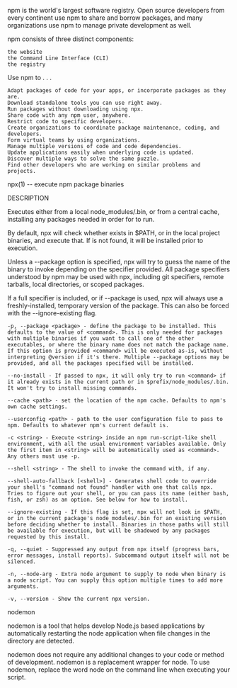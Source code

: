 npm is the world's largest software registry. Open source developers from every continent use npm to share and borrow packages, and many organizations use npm to manage private development as well.

npm consists of three distinct components:

    the website
    the Command Line Interface (CLI)
    the registry
    

Use npm to . . .

    Adapt packages of code for your apps, or incorporate packages as they are.
    Download standalone tools you can use right away.
    Run packages without downloading using npx.
    Share code with any npm user, anywhere.
    Restrict code to specific developers.
    Create organizations to coordinate package maintenance, coding, and developers.
    Form virtual teams by using organizations.
    Manage multiple versions of code and code dependencies.
    Update applications easily when underlying code is updated.
    Discover multiple ways to solve the same puzzle.
    Find other developers who are working on similar problems and projects. 
    
<!-- REF => https://docs.npmjs.com/about-npm -->


npx(1) -- execute npm package binaries

DESCRIPTION

Executes <command> either from a local node_modules/.bin, or from a central cache, installing any packages needed in order for <command> to run.

By default, npx will check whether <command> exists in $PATH, or in the local project binaries, and execute that. If <command> is not found, it will be installed prior to execution.

Unless a --package option is specified, npx will try to guess the name of the binary to invoke depending on the specifier provided. All package specifiers understood by npm may be used with npx, including git specifiers, remote tarballs, local directories, or scoped packages.

If a full specifier is included, or if --package is used, npx will always use a freshly-installed, temporary version of the package. This can also be forced with the --ignore-existing flag.

    -p, --package <package> - define the package to be installed. This defaults to the value of <command>. This is only needed for packages with multiple binaries if you want to call one of the other executables, or where the binary name does not match the package name. If this option is provided <command> will be executed as-is, without interpreting @version if it's there. Multiple --package options may be provided, and all the packages specified will be installed.

    --no-install - If passed to npx, it will only try to run <command> if it already exists in the current path or in $prefix/node_modules/.bin. It won't try to install missing commands.

    --cache <path> - set the location of the npm cache. Defaults to npm's own cache settings.

    --userconfig <path> - path to the user configuration file to pass to npm. Defaults to whatever npm's current default is.

    -c <string> - Execute <string> inside an npm run-script-like shell environment, with all the usual environment variables available. Only the first item in <string> will be automatically used as <command>. Any others must use -p.

    --shell <string> - The shell to invoke the command with, if any.

    --shell-auto-fallback [<shell>] - Generates shell code to override your shell's "command not found" handler with one that calls npx. Tries to figure out your shell, or you can pass its name (either bash, fish, or zsh) as an option. See below for how to install.

    --ignore-existing - If this flag is set, npx will not look in $PATH, or in the current package's node_modules/.bin for an existing version before deciding whether to install. Binaries in those paths will still be available for execution, but will be shadowed by any packages requested by this install.

    -q, --quiet - Suppressed any output from npx itself (progress bars, error messages, install reports). Subcommand output itself will not be silenced.

    -n, --node-arg - Extra node argument to supply to node when binary is a node script. You can supply this option multiple times to add more arguments.

    -v, --version - Show the current npx version.

<!--  REF https://www.npmjs.com/package/npx -->


nodemon

nodemon is a tool that helps develop Node.js based applications by automatically restarting the node application when file changes in the directory are detected.

nodemon does not require any additional changes to your code or method of development. nodemon is a replacement wrapper for node. To use nodemon, replace the word node on the command line when executing your script.

<!-- REF => https://www.npmjs.com/package/nodemon -->